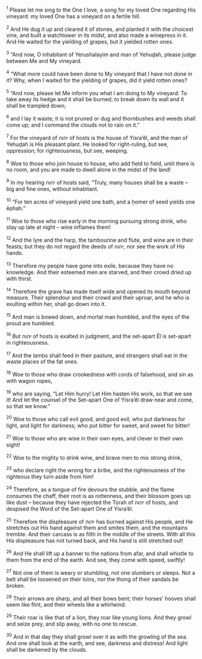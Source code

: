 <sup>1</sup> Please let me sing to the One I love, a song for my loved One regarding His vineyard: my loved One has a vineyard on a fertile hill.

<sup>2</sup> And He dug it up and cleared it of stones, and planted it with the choicest vine, and built a watchtower in its midst, and also made a winepress in it. And He waited for the yielding of grapes, but it yielded rotten ones.

<sup>3</sup> “And now, O inhabitant of Yerushalayim and man of Yehuḏah, please judge between Me and My vineyard.

<sup>4</sup> “What more could have been done to My vineyard that I have not done in it? Why, when I waited for the yielding of grapes, did it yield rotten ones?

<sup>5</sup> “And now, please let Me inform you what I am doing to My vineyard: To take away its hedge and it shall be burned; to break down its wall and it shall be trampled down;

<sup>6</sup> and I lay it waste; it is not pruned or dug and thornbushes and weeds shall come up; and I command the clouds not to rain on it.”

<sup>7</sup> For the vineyard of יהוה of hosts is the house of Yisra’ĕl, and the man of Yehuḏah is His pleasant plant. He looked for right-ruling, but see, oppression; for righteousness, but see, weeping.

<sup>8</sup> Woe to those who join house to house, who add field to field, until there is no room, and you are made to dwell alone in the midst of the land!

<sup>9</sup> In my hearing יהוה of hosts said, “Truly, many houses shall be a waste – big and fine ones, without inhabitant.

<sup>10</sup> “For ten acres of vineyard yield one bath, and a ḥomer of seed yields one ĕphah.”

<sup>11</sup> Woe to those who rise early in the morning pursuing strong drink, who stay up late at night – wine inflames them!

<sup>12</sup> And the lyre and the harp, the tambourine and flute, and wine are in their feasts; but they do not regard the deeds of יהוה, nor see the work of His hands.

<sup>13</sup> Therefore my people have gone into exile, because they have no knowledge. And their esteemed men are starved, and their crowd dried up with thirst.

<sup>14</sup> Therefore the grave has made itself wide and opened its mouth beyond measure. Their splendour and their crowd and their uproar, and he who is exulting within her, shall go down into it.

<sup>15</sup> And man is bowed down, and mortal man humbled, and the eyes of the proud are humbled.

<sup>16</sup> But יהוה of hosts is exalted in judgment, and the set-apart Ĕl is set-apart in righteousness.

<sup>17</sup> And the lambs shall feed in their pasture, and strangers shall eat in the waste places of the fat ones.

<sup>18</sup> Woe to those who draw crookedness with cords of falsehood, and sin as with wagon ropes,

<sup>19</sup> who are saying, “Let Him hurry! Let Him hasten His work, so that we see it! And let the counsel of the Set-apart One of Yisra’ĕl draw near and come, so that we know.”

<sup>20</sup> Woe to those who call evil good, and good evil; who put darkness for light, and light for darkness; who put bitter for sweet, and sweet for bitter!

<sup>21</sup> Woe to those who are wise in their own eyes, and clever in their own sight!

<sup>22</sup> Woe to the mighty to drink wine, and brave men to mix strong drink,

<sup>23</sup> who declare right the wrong for a bribe, and the righteousness of the righteous they turn aside from him!

<sup>24</sup> Therefore, as a tongue of fire devours the stubble, and the flame consumes the chaff, their root is as rottenness, and their blossom goes up like dust – because they have rejected the Torah of יהוה of hosts, and despised the Word of the Set-apart One of Yisra’ĕl.

<sup>25</sup> Therefore the displeasure of יהוה has burned against His people, and He stretches out His hand against them and smites them, and the mountains tremble. And their carcass is as filth in the middle of the streets. With all this His displeasure has not turned back, and His hand is still stretched out!

<sup>26</sup> And He shall lift up a banner to the nations from afar, and shall whistle to them from the end of the earth. And see, they come with speed, swiftly!

<sup>27</sup> Not one of them is weary or stumbling, not one slumbers or sleeps. Not a belt shall be loosened on their loins, nor the thong of their sandals be broken.

<sup>28</sup> Their arrows are sharp, and all their bows bent; their horses’ hooves shall seem like flint, and their wheels like a whirlwind.

<sup>29</sup> Their roar is like that of a lion, they roar like young lions. And they growl and seize prey, and slip away, with no one to rescue.

<sup>30</sup> And in that day they shall growl over it as with the growling of the sea. And one shall look at the earth, and see, darkness and distress! And light shall be darkened by the clouds.

